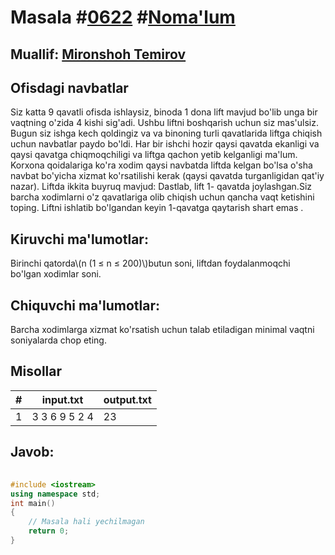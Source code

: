 
<h1>Masala #<a href="https://robocontest.uz/tasks/0622">0622</a> #<a href="https://robocontest.uz/tasks?category=1">Noma'lum</a></h1>
<h2> Muallif: <a href="https://robocontest.uz/profile/mironshoh951">Mironshoh Temirov</a></h2>
<h2>Ofisdagi navbatlar</h2>
<p>Siz katta 9 qavatli ofisda ishlaysiz, binoda 1 dona lift mavjud bo'lib unga bir vaqtning o'zida 4 kishi sig'adi. Ushbu liftni boshqarish uchun siz mas'ulsiz.
Bugun siz ishga kech qoldingiz va va binoning turli qavatlarida liftga chiqish uchun navbatlar paydo bo'ldi. Har bir ishchi hozir qaysi qavatda ekanligi va qaysi qavatga chiqmoqchiligi va liftga qachon yetib kelganligi ma'lum.
Korxona qoidalariga ko'ra xodim qaysi navbatda liftda kelgan bo'lsa o'sha navbat bo'yicha xizmat ko'rsatilishi kerak (qaysi qavatda turganligidan qat'iy nazar).
Liftda ikkita buyruq mavjud:
Dastlab, lift 1- qavatda joylashgan.Siz barcha xodimlarni o'z qavatlariga olib chiqish uchun qancha vaqt ketishini toping. Liftni ishlatib bo'lgandan keyin 1-qavatga qaytarish shart emas .</p>
<h2>Kiruvchi ma'lumotlar:</h2>
<p>Birinchi qatorda\(n (1 ≤ n ≤ 200)\)butun soni, liftdan foydalanmoqchi bo'lgan xodimlar soni.</p>
<h2>Chiquvchi ma'lumotlar:</h2>
<p>Barcha xodimlarga xizmat ko'rsatish uchun talab etiladigan minimal vaqtni soniyalarda chop eting.</p>
<h2>Misollar</h2>
<table>
    <thead>
        <tr>
            <th>#</th>
            <th>input.txt</th>
            <th>output.txt</th>
        </tr>
    </thead>
    <tbody>
            <tr>
                <td>1</td>
                <td>3
3 6
9 5
2 4</td>
                <td>23</td>
            </tr>
    </tbody>
    </table>
    
<h2>Javob:</h2>

######
```cpp
#include <iostream>
using namespace std;
int main()
{
    // Masala hali yechilmagan
    return 0;
}
```
